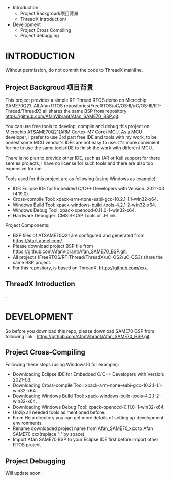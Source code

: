 * Introduction
  - Project Backgroud/项目背景
  - ThreadX Introduction/
* Development
  - Project Cross Compiling
  - Project debugging

# INTRODUCTION
Without permission, do not commit the code to ThreadX mainline.
## Project Backgroud 项目背景
This project provides a simple RT-Thread RTOS demo on Microchip SAME70Q21.
All Afan RTOS repositories(FreeRTOS/uC/OS-II/uC/OS-III/RT-Thread/ThreadX) all
shares the same BSP from repository <https://github.com/AfanVibrant/Afan_SAME70_BSP.git>.

You can use free tools to develop, compile and debug this project on Microchip
ATSAME70Q21(ARM Cortex-M7 Core) MCU. As a MCU developer, I prefer to use 3rd part
free IDE and tools with my work, to be honest some MCU vendor's IDEs are not easy to use.
It's more convinient for me to use the same tools/IDE to finish the work with
different MCU.

There is no plan to provide other IDE, such as IAR or Keil support for there sereies
projects, I have no license for such tools and there are also too expensive for me.

Tools used for this project are as following (using Windows as example):
  - IDE: Eclipse IDE for Embedded C/C++ Developers with Version: 2021-03 (4.19.0).
  - Cross-compile Tool: xpack-arm-none-eabi-gcc-10.2.1-1.1-win32-x64.
  - Windows Build Tool: xpack-windows-build-tools-4.2.1-2-win32-x64.
  - Windows Debug Tool: xpack-openocd-0.11.0-1-win32-x64.
  - Hardware Debugger:  CMSIS-DAP Tools or J-Link.

Project Components:
  - BSP files of ATSAME70Q21 are configured and generated from <https://start.atmel.com/>.
  - Please download project BSP file from <https://github.com/AfanVibrant/Afan_SAME70_BSP.git>.
  - All projects (FreeRTOS/RT-Thread/ThreadX/uC-OS2/uC-OS3) share the same BSP project.
  - For this repository, is based on ThreadX. <https://github.com/xxx>.

## ThreadX Introduction
.

# DEVELOPMENT

So before you download this repo, please download SAME70 BSP from following link :
	<https://github.com/AfanVibrant/Afan_SAME70_BSP.git>.

## Project Cross-Compiling

Following these steps (using Windows10 for example):
  - Downloading Eclipse IDE for Embedded C/C++ Developers with Version: 2021-03.
  - Downloading Cross-compile Tool: xpack-arm-none-eabi-gcc-10.2.1-1.1-win32-x64.
  - Downloading Windows Build Tool: xpack-windows-build-tools-4.2.1-2-win32-x64.
  - Downloading Windows Debug Tool: xpack-openocd-0.11.0-1-win32-x64.
  - Unzip all needed tools as mentioned before.
  - From Help directory you can get more details of setting up development environments.
  - Rename downloaded project name from Afan_SAME70_xxx to Afan SAME70 xxx(replace '_' by space).
  - Import Afan SAME70 BSP to your Eclipse IDE first before import other RTOS project.

## Project Debugging

Will update soon: